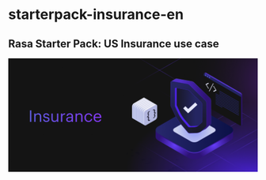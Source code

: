 # starterpack-insurance-en

## Rasa Starter Pack: US Insurance use case
<p align="center">
  <img src="images/Insurance_illustration.png" alt="Alt Text">
</p>
